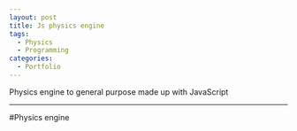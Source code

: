 ```yaml
---
layout: post
title: Js physics engine
tags:
  - Physics
  - Programming  
categories:
  - Portfolio
---
```


Physics engine to general purpose made up with JavaScript

---

#Physics engine



